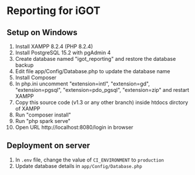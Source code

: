 # Reporting for iGOT

## Setup on Windows
1. Install XAMPP 8.2.4 (PHP 8.2.4)
1. Install PostgreSQL 15.2 with pgAdmin 4
1. Create database named "igot_reporting" and restore the database backup
1. Edit file app/Config/Database.php to update the database name
1. Install Composer
1. In php.ini uncomment "extension=intl", "extension=gd", "extension=pgsql", "extension=pdo_pgsql", "extension=zip" and restart XAMPP
1. Copy this source code (v1.3 or any other branch) inside htdocs dirctory of XAMPP
1. Run "composer install"
1. Run "php spark serve"
1. Open URL http://localhost:8080/login in browser

## Deployment on server
1. In `.env` file, change the value of `CI_ENVIRONMENT` to `production`
1. Update database details in `app/Config/Database.php` 